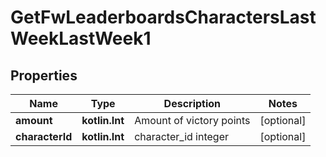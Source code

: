
# GetFwLeaderboardsCharactersLastWeekLastWeek1

## Properties
Name | Type | Description | Notes
------------ | ------------- | ------------- | -------------
**amount** | **kotlin.Int** | Amount of victory points |  [optional]
**characterId** | **kotlin.Int** | character_id integer |  [optional]



